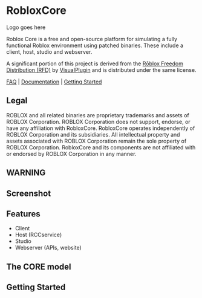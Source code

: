 # RobloxCore

Logo goes here

Roblox Core is a free and open-source platform for simulating a fully functional Roblox environment using patched binaries. These include a client, host, studio and webserver. 

A significant portion of this project is derived from the [Rōblox Freedom Distribution (RFD)](https://github.com/Windows81/Roblox-Freedom-Distribution) by [VisuaIPlugin](https://github.com/Windows81) and is distributed under the same license.

[FAQ](Documentation/FAQ.md) | [Documentation](#how-do-i-read-the-documentation) | [Getting Started](##getting-started)

## Legal
ROBLOX and all related binaries are proprietary trademarks and assets of ROBLOX Corporation. ROBLOX Corporation does not support, endorse, or have any affiliation with RobloxCore. RobloxCore operates independently of ROBLOX Corporation and its subsidiaries. All intellectual property and assets associated with ROBLOX Corporation remain the sole property of ROBLOX Corporation. RobloxCore and its components are not affiliated with or endorsed by ROBLOX Corporation in any manner.

## WARNING

## Screenshot

## Features

* Client
* Host (RCCservice)
* Studio
* Webserver (APIs, website)

## The CORE model

## Getting Started
